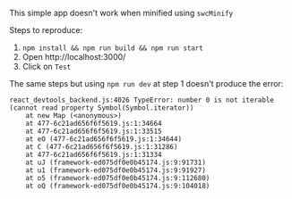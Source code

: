 This simple app doesn't work when minified using `swcMinify`

Steps to reproduce:

1. `npm install && npm run build && npm run start`
2. Open http://localhost:3000/
3. Click on `Test`

The same steps but using `npm run dev` at step 1 doesn't produce the error:

```
react_devtools_backend.js:4026 TypeError: number 0 is not iterable (cannot read property Symbol(Symbol.iterator))
    at new Map (<anonymous>)
    at 477-6c21ad656f6f5619.js:1:34664
    at 477-6c21ad656f6f5619.js:1:33515
    at eO (477-6c21ad656f6f5619.js:1:34644)
    at C (477-6c21ad656f6f5619.js:1:31286)
    at 477-6c21ad656f6f5619.js:1:31334
    at uJ (framework-ed075df0e0b45174.js:9:91731)
    at u1 (framework-ed075df0e0b45174.js:9:91927)
    at o5 (framework-ed075df0e0b45174.js:9:112680)
    at oQ (framework-ed075df0e0b45174.js:9:104018)
```
